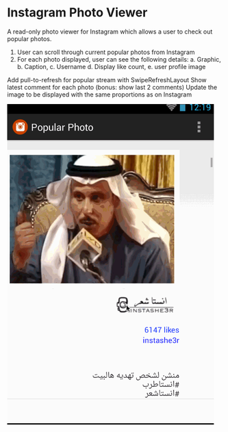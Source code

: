 <h1>Instagram Photo Viewer</h1>

A read-only photo viewer for Instagram which allows a user to check out popular photos.


1. User can scroll through current popular photos from Instagram
2. For each photo displayed, user can see the following details:
 a. Graphic, 
 b. Caption, 
 c. Username
 d. Display like count, 
 e. user profile image 



Add pull-to-refresh for popular stream with SwipeRefreshLayout
Show latest comment for each photo (bonus: show last 2 comments)
Update the image to be displayed with the same proportions as on Instagram

<img src="https://raw.githubusercontent.com/cassiomo/MyInstagram/master/popular.gif">
